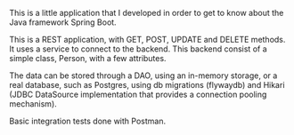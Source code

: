 This is a little application that I developed in order to get to know about the Java 
framework Spring Boot.

This is a REST application, with GET, POST, UPDATE and DELETE methods. It uses a service 
to connect 
to the backend. This backend consist of a simple class, Person, with a few 
attributes.

The data can be stored through a DAO, using an in-memory storage, or a real database, 
such as Postgres, using db migrations (flywaydb) and Hikari (JDBC DataSource 
implementation that provides a connection pooling mechanism).

Basic integration tests done with Postman. 